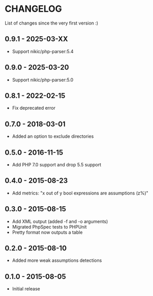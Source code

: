 # CHANGELOG
List of changes since the very first version :)

## 0.9.1 - 2025-03-XX
- Support nikic/php-parser:5.4

## 0.9.0 - 2025-03-20
- Support nikic/php-parser:5.0

## 0.8.1 - 2022-02-15
- Fix deprecated error

## 0.7.0 - 2018-03-01
- Added an option to exclude directories

## 0.5.0 - 2016-11-15
- Add PHP 7.0 support and drop 5.5 support

## 0.4.0 - 2015-08-23
- Add metrics: "x out of y bool expressions are assumptions (z%)"

## 0.3.0 - 2015-08-15
- Add XML output (added -f and -o arguments)
- Migrated PhpSpec tests to PHPUnit
- Pretty format now outputs a table

## 0.2.0 - 2015-08-10
- Added more weak assumptions detections

## 0.1.0 - 2015-08-05
- Initial release
